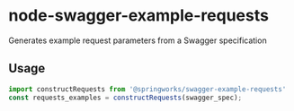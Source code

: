 # node-swagger-example-requests
Generates example request parameters from a Swagger specification

## Usage 
```javascript
import constructRequests from '@springworks/swagger-example-requests'
const requests_examples = constructRequests(swagger_spec);
